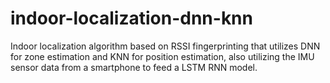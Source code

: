 # indoor-localization-dnn-knn
Indoor localization algorithm based on RSSI fingerprinting that utilizes DNN for zone estimation and KNN for position estimation, also utilizing the IMU sensor data from a smartphone to feed a LSTM RNN model.
